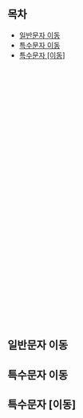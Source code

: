 ## 목차

- [일반문자 이동](#일반문자-이동)
- [특수문자 이동](#특수문자-이동)
- [특수문자 [이동]](#특수문자-&#91;이동&#93;)

<br />
<br />
<br />
<br />
<br />
<br />
<br />
<br />
<br />
<br />
<br />
<br />
<br />
<br />
<br />
<br />
<br />
<br />
<br />
<br />
<br />
<br />
<br />
<br />
<br />
<br />
<br />
<br />
<br />
<br />

## 일반문자 이동

## 특수문자 이동

## 특수문자 [이동]
